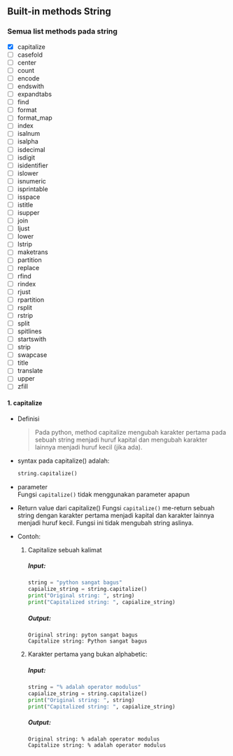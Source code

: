 ## Built-in methods String

### Semua list methods pada string
- [x] capitalize
- [ ] casefold
- [ ] center
- [ ] count
- [ ] encode
- [ ] endswith
- [ ] expandtabs
- [ ] find
- [ ] format
- [ ] format_map
- [ ] index
- [ ] isalnum
- [ ] isalpha
- [ ] isdecimal
- [ ] isdigit
- [ ] isidentifier
- [ ] islower
- [ ] isnumeric
- [ ] isprintable
- [ ] isspace
- [ ] istitle
- [ ] isupper
- [ ] join
- [ ] ljust
- [ ] lower
- [ ] lstrip
- [ ] maketrans
- [ ] partition
- [ ] replace
- [ ] rfind
- [ ] rindex
- [ ] rjust
- [ ] rpartition
- [ ] rsplit
- [ ] rstrip
- [ ] split
- [ ] spitlines
- [ ] startswith
- [ ] strip
- [ ] swapcase
- [ ] title
- [ ] translate
- [ ] upper
- [ ] zfill

#### 1. capitalize

- Definisi
    > Pada python, method capitalize mengubah karakter pertama pada sebuah string menjadi
    > huruf kapital dan mengubah karakter lainnya menjadi huruf kecil (jika ada).

- syntax pada capitalize() adalah:
    ```python
    string.capitalize()
    ```

- parameter\
    Fungsi `capitalize()` tidak menggunakan parameter apapun
  

- Return value dari capitalize()
    Fungsi `capitalize()` me-return sebuah string dengan karakter pertama menjadi kapital dan
    karakter lainnya menjadi huruf kecil. Fungsi ini tidak mengubah string aslinya.

  
- Contoh:
    1. Capitalize sebuah kalimat
        ##### Input:
        ```python
        string = "python sangat bagus"
        capialize_string = string.capitalize()
        print("Original string: ", string)
        print("Capitalized string: ", capialize_string)
        ```
       ##### Output:
        ```text
       Original string: pyton sangat bagus
       Capitalize string: Python sangat bagus
        ```
       
    2. Karakter pertama yang bukan alphabetic:
        ##### Input:
        ```python
        string = "% adalah operator modulus"
        capialize_string = string.capitalize()
        print("Original string: ", string)
        print("Capitalized string: ", capialize_string)
        ```
        ##### Output:
        ```text
        Original string: % adalah operator modulus
        Capitalize string: % adalah operator modulus
        ```